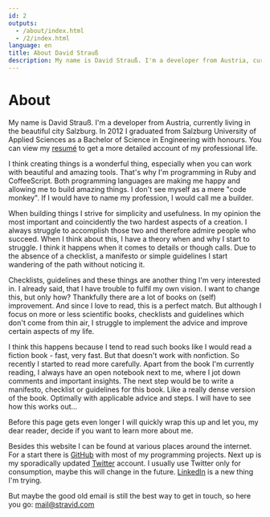 ```yaml
---
id: 2
outputs:
  - /about/index.html
  - /2/index.html
language: en
title: About David Strauß
description: My name is David Strauß. I'm a developer from Austria, currently living in the beautiful city Salzburg.
---
```


<h1>About</h1>
<p>
  My name is David Strauß. I'm a developer from Austria, currently living in the beautiful city Salzburg. In 2012 I graduated from Salzburg University of Applied Sciences as a Bachelor of Science in Engineering with honours. You can view my <a href="/resume.pdf">resumé</a> to get a more detailed account of my professional life.
</p>

<p>
  I think creating things is a wonderful thing, especially when you can work with beautiful and amazing tools. That's why I'm programming in Ruby and CoffeeScript. Both programming languages are making me happy and allowing me to build amazing things. I don't see myself as a mere "code monkey". If I would have to name my profession, I would call me a builder.
</p>

<p>
  When building things I strive for simplicity and usefulness. In my opinion the most important and coincidently the two hardest aspects of a creation. I always struggle to accomplish those two and therefore admire people who succeed. When I think about this, I have a theory when and why I start to struggle. I think it happens when it comes to details or though calls. Due to the absence of a checklist, a manifesto or simple guidelines I start wandering of the path without noticing it.
</p>

<p>
  Checklists, guidelines and these things are another thing I'm very interested in. I already said, that I have trouble to fulfil my own vision. I want to change this, but only how? Thankfully there are a lot of books on (self) improvement. And since I love to read, this is a perfect match. But although I focus on more or less scientific books, checklists and guidelines which don't come from thin air, I struggle to implement the advice and improve certain aspects of my life.
</p>

<p>
  I think this happens because I tend to read such books like I would read a fiction book - fast, very fast. But that doesn't work with nonfiction. So recently I started to read more carefully. Apart from the book I'm currently reading, I always have an open notebook next to me, where I jot down comments and important insights. The next step would be to write a manifesto, checklist or guidelines for this book. Like a really dense version of the book. Optimally with applicable advice and steps. I will have to see how this works out…
</p>

<p>
  Before this page gets even longer I will quickly wrap this up and let you, my dear reader, decide if you want to learn more about me.
</p>

<p>
  Besides this website I can be found at various places around the internet. For a start there is <a href="http://github.com/stravid">GitHub</a> with most of my programming projects. Next up is my sporadically updated <a href="http://twitter.com/stravid">Twitter</a> account. I usually use Twitter only for consumption, maybe this will change in the future. <a href="http://www.linkedin.com/in/stravid">LinkedIn</a> is a new thing I'm trying.
</p>

<p>
  But maybe the good old email is still the best way to get in touch, so here you go: <a href="mailto:mail@stravid.com">mail@stravid.com</a>
</p>
